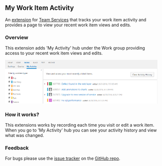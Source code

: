 ## My Work Item Activity #

An [extension](https://marketplace.visualstudio.com/items?itemName=ms-devlabs.vsts-extension-workitem-activities) for [Team Services](https://www.visualstudio.com/en-us/products/visual-studio-team-services-vs.aspx) that tracks your work item activity and provides a page to view your recent work item views and edits.


### Overview

This extension adds 'My Activity' hub under the Work group providing access to your recent work item views and edits.

![Hub](img/hub.png)



### How it works?

This extensions works by recording each time you visit or edit a work item. When you go to 'My Activity' hub you can see your activity history and view what was changed. 


### Feedback

For bugs please use the [issue tracker](https://github.com/liang2zhu1/vstsworkitemactivities/issues) on the [GitHub repo](https://github.com/liang2zhu1/vstsworkitemactivities).

